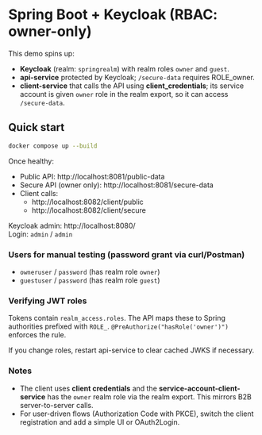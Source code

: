 # Spring Boot + Keycloak (RBAC: owner-only)

This demo spins up:
- **Keycloak** (realm: `springrealm`) with realm roles `owner` and `guest`.
- **api-service** protected by Keycloak; `/secure-data` requires ROLE_owner.
- **client-service** that calls the API using **client_credentials**; its service account is given `owner` role in the realm export, so it can access `/secure-data`.

## Quick start

```bash
docker compose up --build
```

Once healthy:

- Public API: http://localhost:8081/public-data
- Secure API (owner only): http://localhost:8081/secure-data
- Client calls:
  - http://localhost:8082/client/public
  - http://localhost:8082/client/secure

Keycloak admin: http://localhost:8080/  
Login: `admin` / `admin`

### Users for manual testing (password grant via curl/Postman)
- `owneruser` / `password`  (has realm role `owner`)
- `guestuser` / `password`  (has realm role `guest`)

### Verifying JWT roles
Tokens contain `realm_access.roles`. The API maps these to Spring authorities prefixed with `ROLE_`.
`@PreAuthorize("hasRole('owner')")` enforces the rule.

If you change roles, restart api-service to clear cached JWKS if necessary.

### Notes
- The client uses **client credentials** and the **service-account-client-service** has the `owner` realm role via the realm export. This mirrors B2B server-to-server calls.
- For user-driven flows (Authorization Code with PKCE), switch the client registration and add a simple UI or OAuth2Login.
